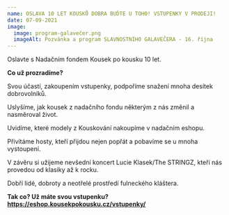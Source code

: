 ```yaml
---
name: OSLAVA 10 LET KOUSKŮ DOBRA BUĎTE U TOHO! VSTUPENKY V PRODEJI!
date: 07-09-2021
image:
  image: program-galavečer.png
  imageAlt: Pozvánka a program SLAVNOSTNÍHO GALAVEČERA - 16. října
---
```

Oslavte s Nadačním fondem Kousek po kousku 10 let. 

**Co už prozradíme?** 

Svou účastí, zakoupením vstupenky, podpoříme snažení mnoha desítek dobrovolníků.

Uslyšíme, jak kousek z nadačního fondu některým z nás změnil a nasměroval život.

Uvidíme, které modely z Kouskování nakoupíme v nadačním eshopu.

Přivítáme hosty, kteří přijdou nejen popřát a pobavíme se u mnoha vystoupení.

V závěru si užijeme nevšední koncert Lucie Klasek/The STRINGZ, kteří nás provedou od klasiky až k rocku.

Dobří lidé, dobroty a neotřelé prostředí fulneckého kláštera. 

**Tak co? Už máte svou vstupenku?  https://eshop.kousekpokousku.cz/vstupenky/**